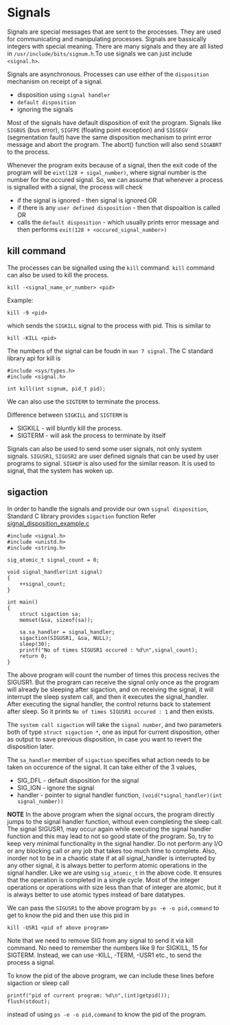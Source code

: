 # Signals

Signals are special messages that are sent to the processes. They are used for communicating and manipulating processes.
Signals are bassically integers with special meaning. There are many signals and they are all listed in `/usr/include/bits/signum.h`.To use signals we can just include `<signal.h>`.

Signals are asynchronous.
Processes can use either of the `disposition` mechanism on receipt of a signal.
- disposition using `signal handler`
- `default disposition`
- ignoring the signals

Most of the signals have default disposition of exit the program.
Signals like `SIGBUS` (bus error), `SIGFPE` (floating point exception) and `SIGSEGV` (segmentation fault) have the same disposition mechanism to print error message and abort the program.
The abort() function will also send `SIGABRT` to the process.

Whenever the program exits because of a signal, then the exit code of the program will be 
`eixt(128 + sigal_number)`, where signal number is the number for the occured signal.
So, we can assume that whenever a process is signalled with a signal, the process will check
- if the signal is ignored - then signal is ignored OR
- if there is any `user defined disposition` - then that dispoaition is called OR
- calls the `default disposition` - which usually prints error message and then performs `exit(128 + <occured_signal_number>)`

## kill command
The processes can be signalled using the `kill` command. `kill` command can also be used to kill the process.
```
kill -<signal_name_or_number> <pid>
```
Example:
```
kill -9 <pid>
```
which sends the `SIGKILL` signal to the process with pid. This is similar to
```
kill -KILL <pid>
```
The numbers of the signal can be foudn in `man 7 signal`.
The C standard library api for kill is 
```
#include <sys/types.h>
#include <signal.h>

int kill(int signum, pid_t pid);
```


We can also use the `SIGTERM` to terminate the process.

Difference between `SIGKILL` and `SIGTERM` is
- SIGKILL - will bluntly kill the process.
- SIGTERM - will ask the process to terminate by itself

Signals can also be used to send some user signals, not only system signals.
`SIGUSR1`, `SIGUSR2` are user defined signals that can be used by user programs to signal.
`SIGHUP` is also used for the similar reason. It is used to signal, that the system has woken up.

## sigaction

In order to handle the signals and provide our own `signal disposition`, Standard C library provides `sigaction` function
Refer [signal_disposition_example.c](signal_disposition_example.c)
```
#include <signal.h>
#include <unistd.h>
#include <string.h>

sig_atomic_t signal_count = 0;

void signal_handler(int signal)
{
	++signal_count;	
}

int main()
{
	struct sigaction sa;
	memset(&sa, sizeof(sa));

	sa.sa_handler = signal_handler;
	sigaction(SIGUSR1, &sa, NULL);
	sleep(30);
	printf("No of times SIGUSR1 occured : %d\n",signal_count);
	return 0;
}
```
The above program will count the number of times this process recives the SIGUSR1.
But the program can receive the signal only once as the program will already be sleeping after sigaction, and on receiving the signal, it will interrupt the sleep system call, and then it executes the signal_handler. After executing the signal handler, the control returns back to statement after sleep. So it prints `No of times SIGUSR1 occured : 1` and then exists.

The `system call sigaction` will take the `signal number`, and two parameters both of type `struct sigaction *`, one as input for current disposition, other as output to save previous disposition, in case you want to revert the disposition later.

The `sa_handler` member of `sigaction` specifies what action needs to be taken on occurence of the signal.
It can take either of the 3 values,
- SIG_DFL - default disposition for the signal
- SIG_IGN - ignore the signal
- handler - pointer to signal handler function, `(void(*signal_handler)(int signal_number))`

**NOTE**
In the above program when the signal occurs, the program directly jumps to the signal handler function, without even completing the sleep call. The signal SIGUSR1, may occur again while executing the signal handler function and this may lead to not so good state of the program. So, try to keep very minimal functionality in the signal handler. Do not perform any I/O or any blocking call or any job that takes too much time to complete. Also, inorder not to be in a chaotic state if at all signal_handler is interrupted by any other signal, it is always better to perform atomic operations in the signal handler. Like we are using `sig_atomic_t` in the above code. It ensures that the operation is completed in a single cycle. Most of the integer operations or operations with size less than that of integer are atomic, but it is always better to use atomic types instead of bare datatypes.

We can pass the `SIGUSR1` to the above program by `ps -e -o pid,command` to get to know the pid and then use this pid in
```
kill -USR1 <pid of above program>
```
Note that we need to remove SIG from any signal to send it via kill command.
No need to remember the numbers like 9 for SIGKILL, 15 for SIGTERM.
Instead, we can use -KILL, -TERM, -USR1 etc., to send the process a signal.

To know the pid of the above program, we can include these lines before sigaction or sleep call
```
printf("pid of current program: %d\n",(int)getpid());
flush(stdout);
```
instead of using `ps -e -o pid,command` to know the pid of the program.


